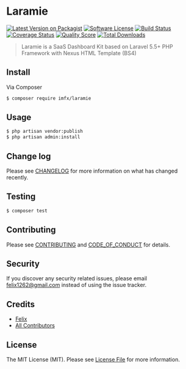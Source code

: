 # Laramie

[![Latest Version on Packagist][ico-version]][link-packagist]
[![Software License][ico-license]](LICENSE.md)
[![Build Status][ico-travis]][link-travis]
[![Coverage Status][ico-scrutinizer]][link-scrutinizer]
[![Quality Score][ico-code-quality]][link-code-quality]
[![Total Downloads][ico-downloads]][link-downloads]

> Laramie is a SaaS Dashboard Kit based on Laravel 5.5+ PHP Framework with Nexus HTML Template (BS4)

## Install

Via Composer

``` bash
$ composer require imfx/laramie
```

## Usage

``` bash
$ php artisan vendor:publish
$ php artisan admin:install
```

## Change log

Please see [CHANGELOG](CHANGELOG.md) for more information on what has changed recently.

## Testing

``` bash
$ composer test
```

## Contributing

Please see [CONTRIBUTING](CONTRIBUTING.md) and [CODE_OF_CONDUCT](CODE_OF_CONDUCT.md) for details.

## Security

If you discover any security related issues, please email felix1262@gmail.com instead of using the issue tracker.

## Credits

- [Felix][link-author]
- [All Contributors][link-contributors]

## License

The MIT License (MIT). Please see [License File](LICENSE.md) for more information.

[ico-version]: https://img.shields.io/packagist/v/imfx/laramie.svg?style=flat-square
[ico-license]: https://img.shields.io/badge/license-MIT-brightgreen.svg?style=flat-square
[ico-travis]: https://img.shields.io/travis/imfx/laramie/master.svg?style=flat-square
[ico-scrutinizer]: https://img.shields.io/scrutinizer/coverage/g/imfx/laramie.svg?style=flat-square
[ico-code-quality]: https://img.shields.io/scrutinizer/g/imfx/laramie.svg?style=flat-square
[ico-downloads]: https://img.shields.io/packagist/dt/imfx/laramie.svg?style=flat-square

[link-packagist]: https://packagist.org/packages/imfx/laramie
[link-travis]: https://travis-ci.org/imfx/laramie
[link-scrutinizer]: https://scrutinizer-ci.com/g/imfx/laramie/code-structure
[link-code-quality]: https://scrutinizer-ci.com/g/imfx/laramie
[link-downloads]: https://packagist.org/packages/imfx/laramie
[link-author]: https://github.com/imfx
[link-contributors]: ../../contributors
